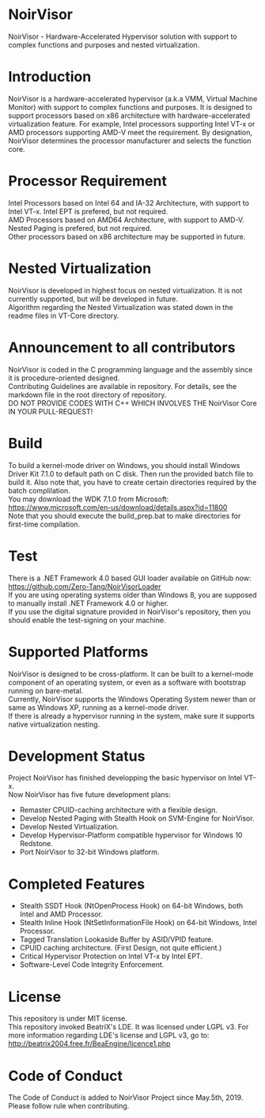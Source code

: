 # NoirVisor
NoirVisor - Hardware-Accelerated Hypervisor solution with support to complex functions and purposes and nested virtualization.

# Introduction
NoirVisor is a hardware-accelerated hypervisor (a.k.a VMM, Virtual Machine Monitor) with support to complex functions and purposes. It is designed to support processors based on x86 architecture with hardware-accelerated virtualization feature. For example, Intel processors supporting Intel VT-x or AMD processors supporting AMD-V meet the requirement. By designation, NoirVisor determines the processor manufacturer and selects the function core.

# Processor Requirement
Intel Processors based on Intel 64 and IA-32 Architecture, with support to Intel VT-x. Intel EPT is prefered, but not required. <br>
AMD Processors based on AMD64 Architecture, with support to AMD-V. Nested Paging is prefered, but not required. <br>
Other processors based on x86 architecture may be supported in future.

# Nested Virtualization
NoirVisor is developed in highest focus on nested virtualization. It is not currently supported, but will be developed in future. <br>
Algorithm regarding the Nested Virtualization was stated down in the readme files in VT-Core directory.

# Announcement to all contributors
NoirVisor is coded in the C programming language and the assembly since it is procedure-oriented designed. <br>
Contributing Guidelines are available in repository. For details, see the markdown file in the root directory of repository. <br>
DO NOT PROVIDE CODES WITH C++ WHICH INVOLVES THE NoirVisor Core IN YOUR PULL-REQUEST!

# Build
To build a kernel-mode driver on Windows, you should install Windows Driver Kit 7.1.0 to default path on C disk. Then run the provided batch file to build it.
Also note that, you have to create certain directories required by the batch complilation. <br>
You may download the WDK 7.1.0 from Microsoft: https://www.microsoft.com/en-us/download/details.aspx?id=11800 <br>
Note that you should execute the build_prep.bat to make directories for first-time compilation.

# Test
There is a .NET Framework 4.0 based GUI loader available on GitHub now: https://github.com/Zero-Tang/NoirVisorLoader <br>
If you are using operating systems older than Windows 8, you are supposed to manually install .NET Framework 4.0 or higher. <br>
If you use the digital signature provided in NoirVisor's repository, then you should enable the test-signing on your machine.

# Supported Platforms
NoirVisor is designed to be cross-platform. It can be built to a kernel-mode component of an operating system, or even as a software with bootstrap running on bare-metal. <br>
Currently, NoirVisor supports the Windows Operating System newer than or same as Windows XP, running as a kernel-mode driver. <br>
If there is already a hypervisor running in the system, make sure it supports native virtualization nesting.

# Development Status
Project NoirVisor has finished developping the basic hypervisor on Intel VT-x. <br>
Now NoirVisor has five future development plans: <br>
- Remaster CPUID-caching architecture with a flexible design. <br>
- Develop Nested Paging with Stealth Hook on SVM-Engine for NoirVisor. <br>
- Develop Nested Virtualization. <br>
- Develop Hypervisor-Platform compatible hypervisor for Windows 10 Redstone. <br>
- Port NoirVisor to 32-bit Windows platform.

# Completed Features
- Stealth SSDT Hook (NtOpenProcess Hook) on 64-bit Windows, both Intel and AMD Processor.
- Stealth Inline Hook (NtSetInformationFile Hook) on 64-bit Windows, Intel Processor.
- Tagged Translation Lookaside Buffer by ASID/VPID feature.
- CPUID caching architecture. (First Design, not quite efficient.)
- Critical Hypervisor Protection on Intel VT-x by Intel EPT.
- Software-Level Code Integrity Enforcement.

# License
This repository is under MIT license. <br>
This repository invoked BeatriX's LDE. It was licensed under LGPL v3. For more information regarding LDE's license and LGPL v3, go to: http://beatrix2004.free.fr/BeaEngine/licence1.php

# Code of Conduct
The Code of Conduct is added to NoirVisor Project since May.5th, 2019. Please follow rule when contributing.